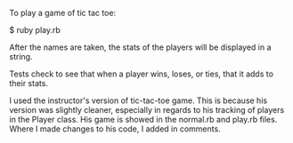 To play a game of tic tac toe: 


$ ruby play.rb


After the names are taken, the stats of the players will be displayed in a string. 

Tests check to see that when a player wins, loses, or ties, that it adds to their stats.

I used the instructor's version of tic-tac-toe game. This is because his version was
slightly cleaner, especially in regards to his tracking of players in the Player class.
His game is showed in the normal.rb and play.rb files.  Where I made changes to his
code, I added in comments.
